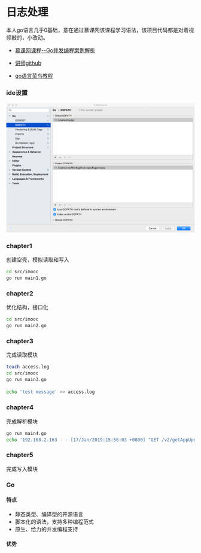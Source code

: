 # 日志处理

本人go语言几乎0基础，意在通过慕课网该课程学习语法，该项目代码都是对着视频敲的，小改动。

- [慕课网课程--Go并发编程案例解析](https://www.imooc.com/learn/982)

- [讲师github](https://github.com/itsmikej/imooc_logprocess)

- [go语言菜鸟教程](http://www.runoob.com/go/go-tutorial.html)

### ide设置

![ide-setting](./ide-setting.png)

### chapter1

创建空壳，模拟读取和写入

```sh
cd src/imooc
go run main1.go
```

### chapter2

优化结构，接口化

```sh
cd src/imooc
go run main2.go
```

### chapter3

完成读取模块

```sh
touch access.log
cd src/imooc
go run main3.go

echo 'test message' >> access.log
```

### chapter4

完成解析模块

```sh
go run main4.go
echo '192.168.2.163 - - [17/Jan/2019:15:56:03 +0800] "GET /v2/getAppUpdate HTTP/1.1" 200 2086 "-" "okhttp/3.8.0"' >> access.log
```

### chapter5

完成写入模块


### Go

#### 特点
- 静态类型、编译型的开源语言
- 脚本化的语法，支持多种编程范式
- 原生、给力的并发编程支持

#### 优势
